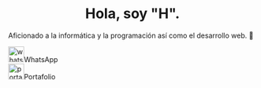 <html>
  <head>

  </head>     
      
  <center><p><h1>Hola, soy "H". </h1></p></center>
Aficionado a la informática y la programación así como el desarrollo web. 👋 </p>


  <img width="32" height="32" mailto: alt="whatsapp" src="https://github.com/user-attachments/assets/711daf00-c296-4c54-8dd2-5563b24106b8" />WhatsApp<br>
  <img width="32" height="32" alt="portafolio" src="https://github.com/user-attachments/assets/8b589020-27b3-41c6-b4f4-378a02799982" />Portafolio
  



</html>

